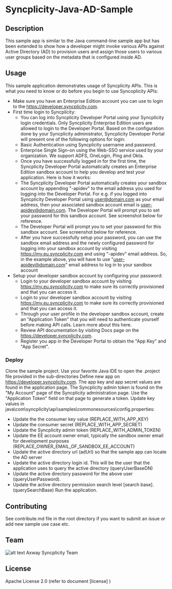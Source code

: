 # Syncplicity-Java-AD-Sample

## Description
This sample app is similar to the Java command-line sample app but has been extended to show how a developer might invoke various APIs against Active Directory (AD) to provision users and assign those users to various user groups based on the metadata that is configured inside AD.


## Usage
This sample application demonstrates usage of Syncplicity APIs. This is what you need to know or do before you begin to use Syncoplicity APIs:
* Make sure you have an Enterprise Edition account you can use to login to the https://developer.syncplicity.com.
 * First time login to Syncplicity:
   * You can log into Syncplicity Developer Portal using your Syncplicity login credentials. Only Syncplicity Enterprise Edition users are allowed to login to the Developer Portal. Based on the configuration done by your Syncplicity administrator, Syncplicity Developer Portal will present one of the following options for login:
    * Basic Authentication using Syncplicity username and password.
    * Enterprise Single Sign-on using the Web-SSO service used by your organization. We support ADFS, OneLogin, Ping and Okta.
   * Once you have successfully logged in for the first time, the Syncplicity Developer Portal automatically creates an Enterprise Edition sandbox account to help you develop and test your application. Here is how it works:
    * The Syncplicity Developer Portal automatically creates your sandbox account by appending "-apidev" to the email address you used for logging into the Developer Portal. For e.g. if you logged into Syncplicity Developer Portal using user@domain.com as your email address, then your associated sandbox account email is user-apidev@domain.com.
The Developer Portal will prompt you to set your password for this sandbox account. See screenshot below for reference.
    * The Developer Portal will prompt you to set your password for this sandbox account. See screenshot below for reference.
    * After you have successfully setup your password, you can use the sandbox email address and the newly configured password for logging into your sandbox account by visiting https://my.eu.syncplicity.com and using "-apidev" email address. So, in the example above, you will have to use "user-apidev@domain.com" email address to log in to your sandbox account
* Setup your developer sandbox account by configuring your password:
  * Login to your developer sandbox account by visiting https://my.eu.syncplicity.com to make sure its correctly provisioned and that you can access it.
  * Login to your developer sandbox account by visiting https://my.eu.syncplicity.com to make sure its correctly provisioned and that you can access it.
  * Through your user profile in the developer sandbox account, create an "Application Token" that you will need to authenticate yourself before making API calls. Learn more about this here.
  * Review API documentation by visiting Docs page on the https://developer.syncplicity.com.
  * Register you app in the Developer Portal to obtain the "App Key" and "App Secret". 
  
### Deploy
Clone the sample project.
Use your favorite Java IDE to open the .project file provided in the sub-directories
Define new app on https://developer.syncplicity.com. The app key and app secret values are found in the application page. The Syncplicity admin token is found on the "My Account" page of the Syncplicity administration page. Use the "Application Token" field on that page to generate a token.
Update key values in java\com\syncplicity\api\samples\commonesources\config.properties:
* Update the the consumer key value (REPLACE_WITH_APP_KEY)
* Update the consumer secret (REPLACE_WITH_APP_SECRET)
* Update the Syncplicity admin token (REPLACE_WITH_ADMIN_TOKEN)
* Update the EE account owner email, typically the sandbox owner email for development purposes (REPLACE_OWNER_EMAIL_OF_SANDBOX_EE_ACCOUNT)
* Update the active directory url (adUrl) so that the sample app can locate the AD server
* Update the active directory login id. This will be the user that the application uses to query the active directory (queryUserBaseDN)
* Update the active directory password for the above user (queryUserPassword).
* Update the active directory permission search level \[search base\]. (querySearchBase)
Run the application.

## Contributing
See contribute.md file in the root directory if you want to submit an issue or add new sample use case etc.

## Team

![alt text][Axwaylogo] Axway Syncplicity Team

[Axwaylogo]: https://github.com/Axway-API-Management/Common/blob/master/img/AxwayLogoSmall.png  "Axway logo"


## License
Apache License 2.0 (refer to document [license] )
